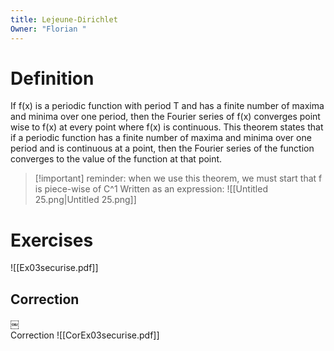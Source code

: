 ```yaml
---
title: Lejeune-Dirichlet
Owner: "Florian "
---
```

# Definition
If f(x) is a periodic function with period T and has a finite number of maxima and minima over one period, then the Fourier series of f(x) converges point wise to f(x) at every point where f(x) is continuous.
This theorem states that if a periodic function has a finite number of maxima and minima over one period and is continuous at a point, then the Fourier series of the function converges to the value of the function at that point.
  

> [!important] reminder: when we use this theorem, we must start that f is piece-wise of C^1
Written as an expression:
![[Untitled 25.png|Untitled 25.png]]

# Exercises
![[Ex03securise.pdf]]

## Correction
￼  
Correction
![[CorEx03securise.pdf]]

